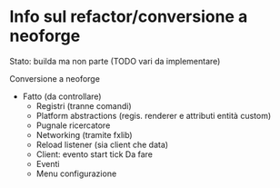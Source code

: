 # Info sul refactor/conversione a neoforge

Stato: builda ma non parte (TODO vari da implementare)

Conversione a neoforge
- Fatto (da controllare)
    - Registri (tranne comandi)
    - Platform abstractions (regis. renderer e attributi entità custom)
    - Pugnale ricercatore
    - Networking (tramite fxlib)
    - Reload listener (sia client che data)
    - Client: evento start tick
Da fare
    - Eventi
    - Menu configurazione
